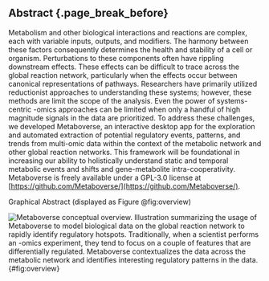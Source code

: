 ## Abstract {.page_break_before}

Metabolism and other biological interactions and reactions are complex, each with variable inputs, outputs, and modifiers. The harmony between these factors consequently determines the health and stability of a cell or organism. Perturbations to these components often have rippling downstream effects. These effects can be difficult to trace across the global reaction network, particularly when the effects occur between canonical representations of pathways. Researchers have primarily utilized reductionist approaches to understanding these systems; however, these methods are limit the scope of the analysis. Even the power of systems-centric -omics approaches can be limited when only a  handful of high magnitude signals in the data are prioritized. To address these challenges, we developed Metaboverse, an interactive desktop app for the exploration and automated extraction of potential regulatory events, patterns, and trends from multi-omic data within the context of the metabolic network and other global reaction networks. This framework will be foundational in increasing our ability to holistically understand static and temporal metabolic events and shifts and gene-metabolite intra-cooperativity. Metaboverse is freely available under a GPL-3.0 license at [https://github.com/Metaboverse/](https://github.com/Metaboverse/).

Graphical Abstract (displayed as Figure @fig:overview)

![
  **Metaboverse conceptual overview.**
  Illustration summarizing the usage of Metaboverse to model biological data on the global reaction network to rapidly identify regulatory hotspots. Traditionally, when a scientist performs an -omics experiment, they tend to focus on a couple of features that are differentially regulated. Metaboverse contextualizes the data across the metabolic network and identifies interesting regulatory patterns in the data.
](./content/figures/graphical_abstract.png "Square image"){#fig:overview}
